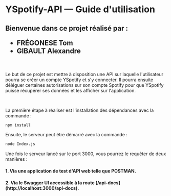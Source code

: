 # YSpotify-API — Guide d'utilisation

<h2> Bienvenue dans ce projet réalisé par :
<ul>
    <li>FRÉGONESE Tom</li>
    <li>GIBAULT Alexandre</li>
</ul>
</h2>
<br>
<p>Le but de ce projet est mettre à disposition une API sur laquelle l'utilisateur pourra se créer un compte 
YSpotify et s'y connecter. Il pourra ensuite déléguer certaines autorisations sur son compte Spotify pour que 
YSpotify puisse récupérer ses données et les afficher sur l'application.</p>

<br>
<p> La première étape à réaliser est l'installation des dépendances avec la commande : </p>

```bash
npm install
```

<p>Ensuite, le serveur peut être démarré avec la commande :</p>

```bash
node Index.js
```

<p>Une fois le serveur lancé sur le port 3000, vous pourrez le requêter de deux manières :</p>

<h4>1. Via une application de test d'API web telle que POSTMAN. </h4>

<h4>2. Via le Swagger UI accessible à la route [/api-docs](http://localhost:3000/api-docs). </h4>


